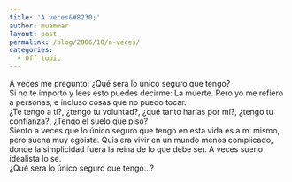 ```yaml
---
title: 'A veces&#8230;'
author: muammar
layout: post
permalink: /blog/2006/10/a-veces/
categories:
  - Off topic
---
```

A veces me pregunto: ¿Qué sera lo único seguro que tengo?  
Si no te importo y lees esto puedes decirme: La muerte. Pero yo me refiero a personas, e incluso cosas que no puedo tocar.  
¿Te tengo a tí?, ¿tengo tu voluntad?, ¿qué tanto harías por mí?, ¿tengo tu confianza?, ¿Tengo el suelo que piso?  
Siento a veces que lo único seguro que tengo en esta vida es a mi mismo, pero suena muy egoista. Quisiera vivir en un mundo menos complicado, donde la simplicidad fuera la reina de lo que debe ser. A veces sueno idealista lo se.  
¿Qué sera lo único seguro que tengo&#8230;?
